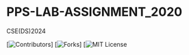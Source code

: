 # PPS-LAB-ASSIGNMENT_2020
CSE(DS)2024

[![Contributors][contributors-shield]]
[![Forks][forks-shield]]
[![MIT License][license-shield]




[contributors-shield]: https://img.shields.io/github/contributors/0xpurpl3/PPS-LAB-ASSIGNMENT_2020?style=plastic
[forks-shield]: https://img.shields.io/github/forks/0xpurpl3/PPS-LAB-ASSIGNMENT_2020?style=for-the-badge
[license-shield]: https://img.shields.io/github/license/othneildrew/Best-README-Template.svg?style=for-the-badge
